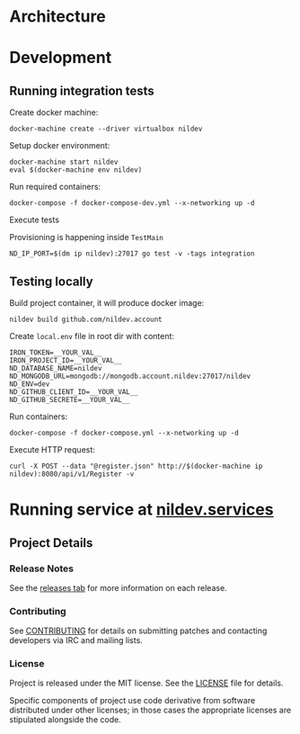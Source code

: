 # Architecture 

# Development

## Running integration tests

Create docker machine:
```
docker-machine create --driver virtualbox nildev
```

Setup docker environment:
```
docker-machine start nildev
eval $(docker-machine env nildev)
```

Run required containers:
```
docker-compose -f docker-compose-dev.yml --x-networking up -d
```

Execute tests

Provisioning is happening inside `TestMain`
```
ND_IP_PORT=$(dm ip nildev):27017 go test -v -tags integration
```

## Testing locally

Build project container, it will produce docker image:
```
nildev build github.com/nildev.account
```

Create `local.env` file in root dir with content:
```
IRON_TOKEN=__YOUR_VAL__
IRON_PROJECT_ID=__YOUR_VAL__
ND_DATABASE_NAME=nildev
ND_MONGODB_URL=mongodb://mongodb.account.nildev:27017/nildev
ND_ENV=dev
ND_GITHUB_CLIENT_ID=__YOUR_VAL__
ND_GITHUB_SECRETE=__YOUR_VAL__
```

Run containers:
```
docker-compose -f docker-compose.yml --x-networking up -d
```

Execute HTTP request:
```
curl -X POST --data "@register.json" http://$(docker-machine ip nildev):8080/api/v1/Register -v
```

# Running service at [nildev.services](http://nildev.services)

## Project Details

### Release Notes

See the [releases tab](https://github.com/nildev/account/releases) for more information on each release.

### Contributing

See [CONTRIBUTING](CONTRIBUTING.md) for details on submitting patches and contacting developers via IRC and mailing lists.

### License

Project is released under the MIT license. See the [LICENSE](LICENSE) file for details.

Specific components of project use code derivative from software distributed under other licenses; in those cases the appropriate licenses are stipulated alongside the code.